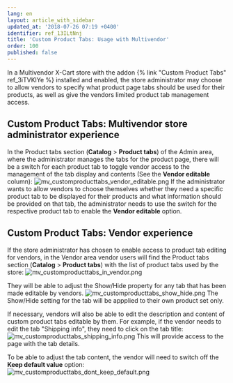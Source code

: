 ```yaml
---
lang: en
layout: article_with_sidebar
updated_at: '2018-07-26 07:19 +0400'
identifier: ref_13ILtNnj
title: 'Custom Product Tabs: Usage with Multivendor'
order: 100
published: false
---
```


In a Multivendor X-Cart store with the addon {% link "Custom Product Tabs" ref_3iTVKlYe %} installed and enabled, the store administrator may choose to allow vendors to specify what product page tabs should be used for their products, as well as give the vendors limited product tab management access.

## Custom Product Tabs: Multivendor store administrator experience
In the Product tabs section (**Catalog** > **Product tabs**) of the Admin area, where the administrator manages the tabs for the product page, there will be a switch for each product tab to toggle vendor access to the management of the tab display and contents (See the **Vendor editable** column):
![mv_customproducttabs_vendor_editable.png]({{site.baseurl}}/attachments/ref_13ILtNnj/mv_customproducttabs_vendor_editable.png)
If the administrator wants to allow vendors to choose themselves whether they need a specific product tab to be displayed for their products and what information should be provided on that tab, the administrator needs to use the switch for the respective product tab to enable the **Vendor editable** option.

## Custom Product Tabs: Vendor experience
If the store administrator has chosen to enable access to product tab editing for vendors, in the Vendor area vendor users will find the Product tabs section (**Catalog** > **Product tabs**) with the list of product tabs used by the store:
![mv_customproducttabs_in_vendor.png]({{site.baseurl}}/attachments/ref_13ILtNnj/mv_customproducttabs_in_vendor.png)

They will be able to adjust the Show/Hide property for any tab that has been made editable by vendors. 
![mv_customproducttabs_show_hide.png]({{site.baseurl}}/attachments/ref_13ILtNnj/mv_customproducttabs_show_hide.png)
The Show/Hide setting for the tab will be appplied to their own product set only.

If necessary, vendors will also be able to edit the description and content of custom product tabs editable by them. For example, if the vendor needs to edit the tab "Shipping info", they need to click on the tab title:
![mv_customproducttabs_shipping_info.png]({{site.baseurl}}/attachments/ref_13ILtNnj/mv_customproducttabs_shipping_info.png)
This will provide access to the page with the tab details. 

To be able to adjust the tab content, the vendor will need to switch off the **Keep default value** option:
![mv_customproducttabs_dont_keep_default.png]({{site.baseurl}}/attachments/ref_13ILtNnj/mv_customproducttabs_dont_keep_default.png)
